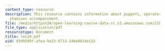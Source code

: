 ```yaml
---
content_type: resource
description: This resource contains information about puppets, operators, chanter,
  shamisen accompaniment.
file: /media/https%3A/open-learning-course-data-rc.s3.amazonaws.com/21h-522-japan-in-the-age-of-the-samurai-history-and-film-fall-2006/93d9509fafea9a238713148e0814e123_lec18.pdf
file_type: application/pdf
resourcetype: Document
title: lec18.pdf
uid: 93d9509f-afea-9a23-8713-148e0814e123
---
```

